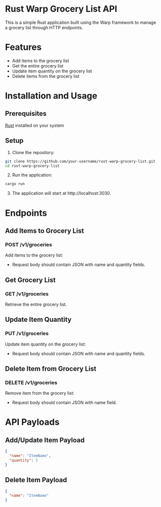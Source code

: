 # Rust Warp Grocery List API
This is a simple Rust application built using the Warp framework to manage a grocery list through HTTP endpoints.

# Features
- Add items to the grocery list
- Get the entire grocery list
- Update item quantity on the grocery list
- Delete items from the grocery list

# Installation and Usage
## Prerequisites
[Rust](https://www.rust-lang.org/) installed on your system
## Setup
1. Clone the repository:

```bash
git clone https://github.com/your-username/rust-warp-grocery-list.git
cd rust-warp-grocery-list
```

2. Run the application:

```bash
cargo run
```
3. The application will start at http://localhost:3030.

# Endpoints
## Add Items to Grocery List
### POST /v1/groceries
Add items to the grocery list:
- Request body should contain JSON with name and quantity fields.
	
## Get Grocery List
### GET /v1/groceries
Retrieve the entire grocery list.

## Update Item Quantity
### PUT /v1/groceries
Update item quantity on the grocery list:
- Request body should contain JSON with name and quantity fields.
	
## Delete Item from Grocery List
### DELETE /v1/groceries
Remove item from the grocery list:
- Request body should contain JSON with name field.

# API Payloads
## Add/Update Item Payload
```json
{
  "name": "ItemName",
  "quantity": 5
}
```
## Delete Item Payload
```json
{
  "name": "ItemName"
}
```